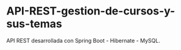 # API-REST-gestion-de-cursos-y-sus-temas
API REST desarrollada con Spring Boot - Hibernate - MySQL. 


